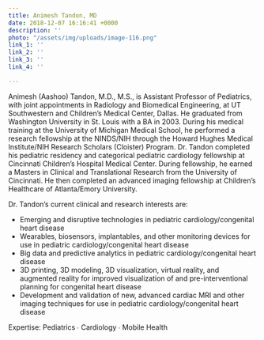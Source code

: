 ```yaml
---
title: Animesh Tandon, MD
date: 2018-12-07 16:16:41 +0000
description: ''
photo: "/assets/img/uploads/image-116.png"
link_1: ''
link_2: ''
link_3: ''
link_4: ''

---
```

Animesh (Aashoo) Tandon, M.D., M.S., is Assistant Professor of Pediatrics, with joint appointments in Radiology and Biomedical Engineering, at UT Southwestern and Children’s Medical Center, Dallas. He graduated from Washington University in St. Louis with a BA in 2003. During his medical training at the University of Michigan Medical School, he performed a research fellowship at the NINDS/NIH through the Howard Hughes Medical Institute/NIH Research Scholars (Cloister) Program. Dr. Tandon completed his pediatric residency and categorical pediatric cardiology fellowship at Cincinnati Children’s Hospital Medical Center. During fellowship, he earned a Masters in Clinical and Translational Research from the University of Cincinnati. He then completed an advanced imaging fellowship at Children’s Healthcare of Atlanta/Emory University.

Dr. Tandon’s current clinical and research interests are:

* Emerging and disruptive technologies in pediatric cardiology/congenital heart disease
* Wearables, biosensors, implantables, and other monitoring devices for use in pediatric cardiology/congenital heart disease
* Big data and predictive analytics in pediatric cardiology/congenital heart disease
* 3D printing, 3D modeling, 3D visualization, virtual reality, and augmented reality for improved visualization of and pre-interventional planning for congenital heart disease
* Development and validation of new, advanced cardiac MRI and other imaging techniques for use in pediatric cardiology/congenital heart disease

Expertise: Pediatrics ∙ Cardiology ∙ Mobile Health